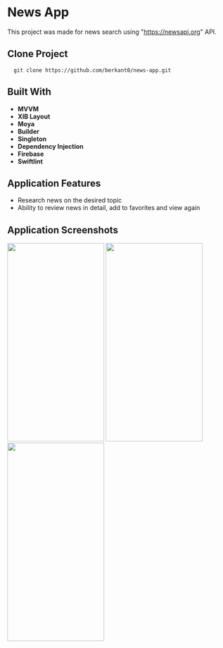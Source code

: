 # News App

This project was made for news search using "https://newsapi.org" API.

## Clone Project
```cli 
  git clone https://github.com/berkant0/news-app.git
```
    
## Built With

- **MVVM**
- **XIB Layout**
- **Moya**
- **Builder**
- **Singleton**
- **Dependency Injection**
- **Firebase**
- **Swiftlint**
    
## Application Features

- Research news on the desired topic
- Ability to review news in detail, add to favorites and view again

## Application Screenshots
<span>
  <img src= "https://github.com/berkant0/news-app/assets/55629683/de2fdc81-c710-4c75-a149-8919b2dcceb5" height="450" width="220"/>
  <img src= "https://github.com/berkant0/news-app/assets/55629683/7dd4d03d-c0c3-4cf1-bc71-5d40d1a934b5" height="450" width="220"/>
  <img src= "https://github.com/berkant0/news-app/assets/55629683/02fb90d9-1de3-45b2-ba6a-2c5d8ff1d8ba" height="450" width="220"/>
<span>
